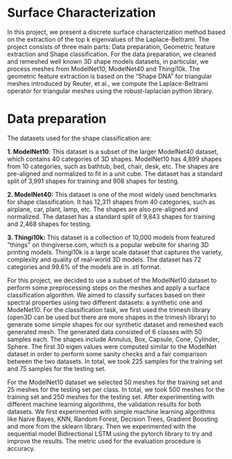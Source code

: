 # Surface Characterization
In this project, we present a discrete surface characterization method based on the extraction of the top k eigenvalues of the Laplace-Beltrami. The project consists of three main parts: Data preparation, Geometric feature extraction and Shape classification. For the data preparation, we cleaned and remeshed well known 3D shape models datasets, in particular, we process meshes from ModelNet10, ModelNet40 and Thingi10k. The geometric feature extraction is based on the “Shape DNA” for triangular meshes introduced by Reuter, et al., we compute the Laplace-Beltrami operator for triangular meshes using the robust-laplacian python library. 

# Data preparation 
The datasets used for the shape classification are:

**1. ModelNet10**: This dataset is a subset of the larger ModelNet40 dataset, which contains 40 categories of 3D shapes. ModelNet10 has 4,899 shapes from 10 categories, such as bathtub, bed, chair, desk, etc. The shapes are pre-aligned and normalized to fit in a unit cube. The dataset has a standard split of 3,991 shapes for training and 908 shapes for testing.

**2. ModelNet40:** This dataset is one of the most widely used benchmarks for shape classification. It has 12,311 shapes from 40 categories, such as airplane, car, plant, lamp, etc. The shapes are also pre-aligned and normalized. The dataset has a standard split of 9,843 shapes for training and 2,468 shapes for testing. 

**3. Thingi10k:** This dataset is a collection of 10,000 models from featured "things" on thingiverse.com, which is a popular website for sharing 3D printing models. Thingi10k is a large scale dataset that captures the variety, complexity and quality of real-world 3D models. The dataset has 72 categories and 99.6% of the models are in .stl format.

For this project, we decided to use a subset of the ModelNet10 dataset to perform some preprocessing steps on the meshes and apply a surface classification algorithm. We aimed to classify surfaces based on their spectral properties using two different datasets: a synthetic one and ModeNet10. For the classification task, we first used the trimesh library (open3D can be used but there are more shapes in the trimesh library) to generate some simple shapes for our synthetic dataset and remeshed each generated mesh. The generated data consisted of 6 classes with 50 samples each. The shapes include Annulus, Box, Capsule, Cone, Cylinder, Sphere. The first 30 eigen values were computed similar to the ModelNet dataset in order to perform some sanity checks and a fair comparison between the two datasets. In total, we took 225 samples for the training set and 75 samples for the testing set. 

For the ModelNet10 dataset we selected 50 meshes for the training set and 25 meshes for the testing set per class. In total, we took 500 meshes for the training set and 250 meshes for the testing set. After experimenting with different machine learning algorithms, the validation results for both datasets.  We first experimented with simple machine learning algorithms like Naive Bayes, KNN, Random Forest, Decision Trees, Gradient Boosting and more from the sklearn library. Then we experimented with the sequential model Bidirectional LSTM using the pytorch library to try and improve the results. The metric used for the evaluation procedure is accuracy. 






